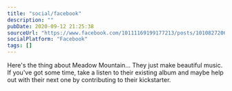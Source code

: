 ```yaml
---
title: "social/facebook"
description: ""
pubDate: 2020-09-12 21:25:38
sourceUrl: "https://www.facebook.com/10111169199177213/posts/10108272067412493"
socialPlatform: "Facebook"
tags: []
---
```


Here's the thing about Meadow Mountain... They just make beautiful music. If you've got some time, take a listen to their existing album and maybe help out with their next one by contributing to their kickstarter.
